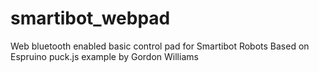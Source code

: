 # smartibot_webpad
Web bluetooth enabled basic control pad for Smartibot Robots
Based on Espruino puck.js example by Gordon Williams
